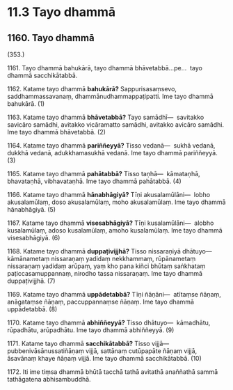 

# 11.3 Tayo dhammā


## 1160\. Tayo dhammā

(353.)

1161\. Tayo dhammā bahukārā, tayo dhammā bhāvetabbā…pe…  tayo dhammā sacchikātabbā.

1162\. Katame tayo dhammā **bahukārā?** Sappurisasaṃsevo, saddhammassavanaṃ, dhammānudhammappaṭipatti. Ime tayo dhammā bahukārā. (1)

1163\. Katame tayo dhammā **bhāvetabbā?** Tayo samādhī—  savitakko savicāro samādhi, avitakko vicāramatto samādhi, avitakko avicāro samādhi. Ime tayo dhammā bhāvetabbā. (2)

1164\. Katame tayo dhammā **pariññeyyā?** Tisso vedanā—  sukhā vedanā, dukkhā vedanā, adukkhamasukhā vedanā. Ime tayo dhammā pariññeyyā. (3)

1165\. Katame tayo dhammā **pahātabbā?** Tisso taṇhā—  kāmataṇhā, bhavataṇhā, vibhavataṇhā. Ime tayo dhammā pahātabbā. (4)

1166\. Katame tayo dhammā **hānabhāgiyā?** Tīṇi akusalamūlāni—  lobho akusalamūlaṃ, doso akusalamūlaṃ, moho akusalamūlaṃ. Ime tayo dhammā hānabhāgiyā. (5)

1167\. Katame tayo dhammā **visesabhāgiyā?** Tīṇi kusalamūlāni—  alobho kusalamūlaṃ, adoso kusalamūlaṃ, amoho kusalamūlaṃ. Ime tayo dhammā visesabhāgiyā. (6)

1168\. Katame tayo dhammā **duppaṭivijjhā?** Tisso nissaraṇiyā dhātuyo—  kāmānametaṃ nissaraṇaṃ yadidaṃ nekkhammaṃ, rūpānametaṃ nissaraṇaṃ yadidaṃ arūpaṃ, yaṃ kho pana kiñci bhūtaṃ saṅkhataṃ paṭiccasamuppannaṃ, nirodho tassa nissaraṇaṃ. Ime tayo dhammā duppaṭivijjhā. (7)

1169\. Katame tayo dhammā **uppādetabbā?** Tīṇi ñāṇāni—  atītaṃse ñāṇaṃ, anāgataṃse ñāṇaṃ, paccuppannaṃse ñāṇaṃ. Ime tayo dhammā uppādetabbā. (8)

1170\. Katame tayo dhammā **abhiññeyyā?** Tisso dhātuyo—  kāmadhātu, rūpadhātu, arūpadhātu. Ime tayo dhammā abhiññeyyā. (9)

1171\. Katame tayo dhammā **sacchikātabbā?** Tisso vijjā—  pubbenivāsānussatiñāṇaṃ vijjā, sattānaṃ cutūpapāte ñāṇaṃ vijjā, āsavānaṃ khaye ñāṇaṃ vijjā. Ime tayo dhammā sacchikātabbā. (10)

1172\. Iti ime tiṃsa dhammā bhūtā tacchā tathā avitathā anaññathā sammā tathāgatena abhisambuddhā.



